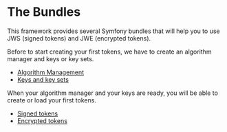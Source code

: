 The Bundles
===========

This framework provides several Symfony bundles that will help you to use JWS (signed tokens) and JWE (encrypted tokens).


Before to start creating your first tokens, we have to create an algorithm manager and keys or key sets.

* [Algorithm Management](jwa/index.md)
* [Keys and key sets](jwk/index.md)

When your algorithm manager and your keys are ready, you will be able to create or load your first tokens.

* [Signed tokens](jws/index.md)
* [Encrypted tokens](jwe/index.md)
